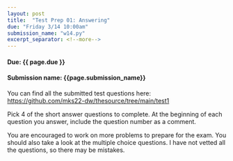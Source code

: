 ```yaml
---
layout: post
title:  "Test Prep 01: Answering"
due: "Friday 3/14 10:00am"
submission_name: "w14.py"
excerpt_separator: <!--more-->
---
```


#### Due: {{ page.due }}
#### Submission name: {{page.submission_name}}

You can find all the submitted test questions here: <https://github.com/mks22-dw/thesource/tree/main/test1>

Pick 4 of the short answer questions to complete. At the beginning of each question you answer, include the question number as a comment.

You are encouraged to work on more problems to prepare for the exam. You should also take a look at the multiple choice questions. I have not vetted all the questions, so there may be mistakes.
